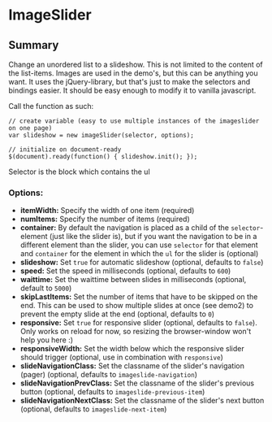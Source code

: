 # ImageSlider

## Summary

Change an unordered list to a slideshow. This is not limited to the content of the list-items. Images are used in the demo's, but this can be anything you want.
It uses the jQuery-library, but that's just to make the selectors and bindings easier. It should be easy enough to modify it to vanilla javascript.

Call the function as such: 

    // create variable (easy to use multiple instances of the imageslider on one page)
    var slideshow = new imageSlider(selector, options);

    // initialize on document-ready
    $(document).ready(function() { slideshow.init(); }); 

Selector is the block which contains the ul

### Options:

* **itemWidth:** Specify the width of one item (required)
* **numItems:** Specify the number of items (required)
* **container:** By default the navigation is placed as a child of the ``selector``-element (just like the slider is), but if you want the navigation to be in a different element than the slider, you can use ``selector`` for that element and ``container`` for the element in which the ``ul`` for the slider is (optional)
* **slideshow:** Set ``true`` for automatic slideshow (optional, defaults to ``false``)
* **speed:** Set the speed in milliseconds (optional, defaults to ``600``)
* **waittime:** Set the waittime between slides in milliseconds (optional, default to ``5000``)
* **skipLastItems:** Set the number of items that have to be skipped on the end. This can be used to show multiple slides at once (see demo2) to prevent the empty slide at the end (optional, defaults to ``0``)
* **responsive:** Set ``true`` for responsive slider (optional, defaults to ``false``). Only works on reload for now, so resizing the browser-window won't help you here :)
* **responsiveWidth:** Set the width below which the responsive slider should trigger (optional, use in combination with ``responsive``)
* **slideNavigationClass:** Set the classname of the slider's navigation (pager) (optional, defaults to ``imageslide-navigation``)
* **slideNavigationPrevClass:** Set the classname of the slider's previous button (optional, defaults to ``imageslide-previous-item``)
* **slideNavigationNextClass:** Set the classname of the slider's next button (optional, defaults to ``imageslide-next-item``)

